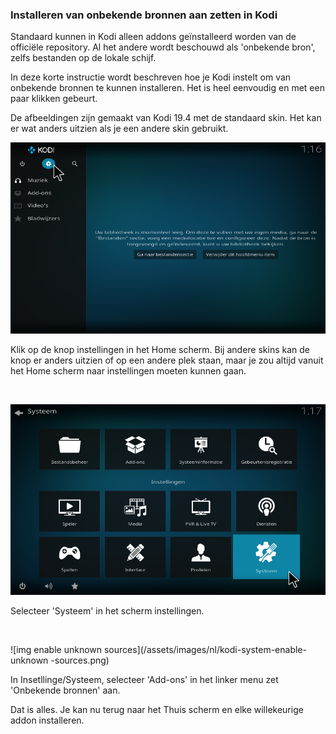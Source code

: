 ### Installeren van onbekende bronnen aan zetten in Kodi

Standaard kunnen in Kodi alleen addons geïnstalleerd worden van de officiële 
repository. Al het andere wordt beschouwd als 'onbekende bron', zelfs 
bestanden op de lokale schijf.

In deze korte instructie wordt beschreven hoe je Kodi instelt om van onbekende 
bronnen te kunnen installeren. Het is heel eenvoudig en met een paar klikken 
gebeurt.

De afbeeldingen zijn gemaakt van Kodi 19.4 met de standaard skin. Het kan er 
wat anders uitzien als je een andere skin gebruikt.
&nbsp;

![img select settings](/assets/images/nl/kodi-home-select-settings.png)

Klik op de knop instellingen in het Home scherm. Bij andere skins kan de 
knop er anders uitzien of op een andere plek staan, maar je zou altijd vanuit 
het Home scherm naar instellingen moeten kunnen gaan.

&nbsp;

![img select system](/assets//images/nl/kodi-settings-select-system.png)

Selecteer 'Systeem' in het scherm instellingen.

&nbsp;

![img enable unknown sources](/assets/images/nl/kodi-system-enable-unknown
-sources.png)

In Insetllinge/Systeem, selecteer 'Add-ons' in het linker menu zet 'Onbekende 
bronnen' aan.

Dat is alles. Je kan nu terug naar het Thuis scherm en elke willekeurige addon
installeren.